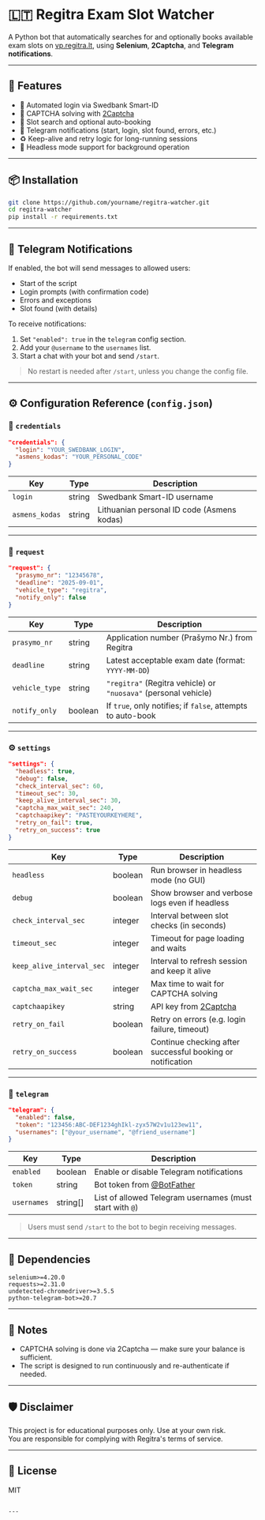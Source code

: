 # 🇱🇹 Regitra Exam Slot Watcher

A Python bot that automatically searches for and optionally books available exam slots on [vp.regitra.lt](https://vp.regitra.lt), using **Selenium**, **2Captcha**, and **Telegram notifications**.

---

## 🚀 Features

- 🔐 Automated login via Swedbank Smart-ID
- 🤖 CAPTCHA solving with [2Captcha](https://2captcha.com/)
- 📅 Slot search and optional auto-booking
- 📲 Telegram notifications (start, login, slot found, errors, etc.)
- ♻️ Keep-alive and retry logic for long-running sessions
- 🧪 Headless mode support for background operation

---

## 📦 Installation

```bash
git clone https://github.com/yourname/regitra-watcher.git
cd regitra-watcher
pip install -r requirements.txt
```


---

## 📲 Telegram Notifications

If enabled, the bot will send messages to allowed users:

- Start of the script
- Login prompts (with confirmation code)
- Errors and exceptions
- Slot found (with details)

To receive notifications:

1. Set `"enabled": true` in the `telegram` config section.
2. Add your `@username` to the `usernames` list.
3. Start a chat with your bot and send `/start`.

> No restart is needed after `/start`, unless you change the config file.

---


## ⚙️ Configuration Reference (`config.json`)

### 🔐 `credentials`

```json
"credentials": {
  "login": "YOUR_SWEDBANK_LOGIN",
  "asmens_kodas": "YOUR_PERSONAL_CODE"
}
```

| Key             | Type   | Description                                      |
|------------------|--------|--------------------------------------------------|
| `login`          | string | Swedbank Smart-ID username                       |
| `asmens_kodas`   | string | Lithuanian personal ID code (Asmens kodas)       |

---

### 📄 `request`

```json
"request": {
  "prasymo_nr": "12345678",
  "deadline": "2025-09-01",
  "vehicle_type": "regitra",
  "notify_only": false
}
```

| Key             | Type    | Description                                                                 |
|------------------|---------|-----------------------------------------------------------------------------|
| `prasymo_nr`     | string  | Application number (Prašymo Nr.) from Regitra                              |
| `deadline`       | string  | Latest acceptable exam date (format: `YYYY-MM-DD`)                         |
| `vehicle_type`   | string  | `"regitra"` (Regitra vehicle) or `"nuosava"` (personal vehicle)            |
| `notify_only`    | boolean | If `true`, only notifies; if `false`, attempts to auto-book                |

---

### ⚙️ `settings`

```json
"settings": {
  "headless": true,
  "debug": false,
  "check_interval_sec": 60,
  "timeout_sec": 30,
  "keep_alive_interval_sec": 30,
  "captcha_max_wait_sec": 240,
  "captchaapikey": "PASTEYOURKEYHERE",
  "retry_on_fail": true,
  "retry_on_success": true
}
```

| Key                     | Type    | Description                                                                 |
|--------------------------|---------|-----------------------------------------------------------------------------|
| `headless`               | boolean | Run browser in headless mode (no GUI)                                      |
| `debug`                  | boolean | Show browser and verbose logs even if headless                             |
| `check_interval_sec`     | integer | Interval between slot checks (in seconds)                                  |
| `timeout_sec`            | integer | Timeout for page loading and waits                                         |
| `keep_alive_interval_sec`| integer | Interval to refresh session and keep it alive                              |
| `captcha_max_wait_sec`   | integer | Max time to wait for CAPTCHA solving                                       |
| `captchaapikey`          | string  | API key from [2Captcha](https://2captcha.com/)                             |
| `retry_on_fail`          | boolean | Retry on errors (e.g. login failure, timeout)                              |
| `retry_on_success`       | boolean | Continue checking after successful booking or notification                 |

---

### 📲 `telegram`

```json
"telegram": {
  "enabled": false,
  "token": "123456:ABC-DEF1234ghIkl-zyx57W2v1u123ew11",
  "usernames": ["@your_username", "@friend_username"]
}
```

| Key         | Type     | Description                                                             |
|--------------|----------|-------------------------------------------------------------------------|
| `enabled`    | boolean  | Enable or disable Telegram notifications                               |
| `token`      | string   | Bot token from [@BotFather](https://t.me/BotFather)                    |
| `usernames`  | string[] | List of allowed Telegram usernames (must start with `@`)               |

> Users must send `/start` to the bot to begin receiving messages.

---

## 🧩 Dependencies

```
selenium>=4.20.0  
requests>=2.31.0  
undetected-chromedriver>=3.5.5  
python-telegram-bot>=20.7  
```

---

## 🧠 Notes

- CAPTCHA solving is done via 2Captcha — make sure your balance is sufficient.
- The script is designed to run continuously and re-authenticate if needed.

---

## 🛡 Disclaimer

This project is for educational purposes only. Use at your own risk.  
You are responsible for complying with Regitra's terms of service.

---

## 📄 License

MIT
```

---